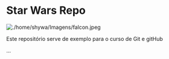 # Star Wars Repo

![./home/shywa/Imagens/falcon.jpeg](falcon)

Este repositório serve de exemplo para o curso de Git e gitHub

...
